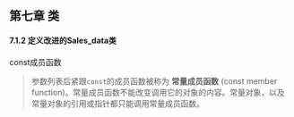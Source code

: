## 第七章 类
#### 7.1.2 定义改进的Sales_data类
const成员函数
> 参数列表后紧跟`const`的成员函数被称为 **常量成员函数** (const member function)。常量成员函数不能改变调用它的对象的内容。常量对象，以及常量对象的引用或指针都只能调用常量成员函数。
